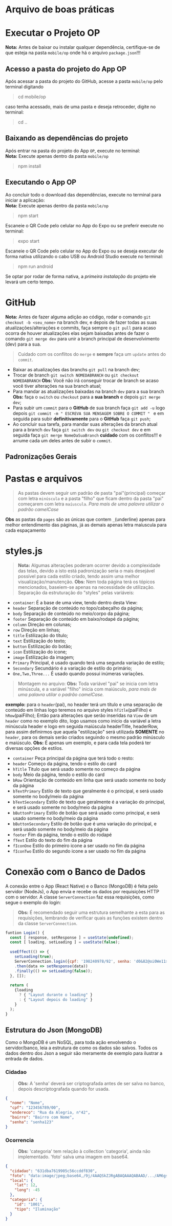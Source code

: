 # Arquivo de boas práticas

# Executar o Projeto OP

**Nota:** Antes de baixar ou instalar qualquer dependência, certifique-se de que esteja na pasta `mobile/op` onde há o arquivo `package.json`!!!

## Acesso a pasta do projeto do App OP

Após acessar a pasta do projeto do GitHub, acesse a pasta `mobile/op` pelo terminal digitando 
> cd mobile/op

caso tenha acessado, mais de uma pasta e deseja retroceder, digite no terminal:
> cd ..
## Baixando as dependências do projeto
Após entrar na pasta do projeto do App `OP`, execute no terminal:<br>
**Nota:** Execute apenas dentro da pasta `mobile/op`
> npm install

## Executando o App OP
Ao concluir todo o download das dependências, execute no terminal para iniciar a aplicação:<br>
**Nota:** Execute apenas dentro da pasta `mobile/op`
> npm start

Escaneie o QR Code pelo celular no App do Expo ou se preferir execute no terminal:
>expo start

Escaneie o QR Code pelo celular no App do Expo ou se deseja executar de forma nativa utilizando o cabo USB ou Android Studio execute no terminal:
>npm run android

Se optar por rodar de forma nativa, a _primeira instalação_ do projeto ele levará um certo tempo.
# GitHub

**Nota:** Antes de fazer alguma adição ao código, rodar o comando `git checkout -b <seu_nome>` na branch dev, e depois de fazer todas as suas atualizações/alterações e commits, faça sempre o `git pull` para acaso ocorra de houver atualizações elas sejam baixadas antes de fazer o comando `git merge dev` para unir a branch principal de desenvolvimento (dev) para a sua.

> Cuidado com os conflitos do `merge` e **sempre** faça um `update` antes do `commit`.

- Baixar as atualizações das branchs `git pull` na branch dev;
- Trocar de branch `git switch NOMEDABRANCH` ou `git checkout NOMEDABRANCH` **Obs:** Você não irá conseguir trocar de branch se acaso você tiver alterações na sua branch atual;
- Para mandar as atualizações baixadas na branch `dev` para a sua branch **Obs:** faça o `switch` ou `checkout` para a **sua branch** e depois `git merge dev`;
- Para subir um `commit` para o **GitHub** de sua branch faça `git add -u` logo depois `git commit -m " ESCREVA SUA MENSAGEM SOBRE O COMMIT " ` e em seguida para subir **definitivamente** para o **GitHub** faça `git push`;
- Ao concluir sua tarefa, para mandar suas alterações da branch atual para a branch `dev` faça `git switch dev` ou `git checkout dev` e em seguida faça `git merge NomeDaSuaBranch` **cuidado** com os conflitos!!! e arrume cada um deles antes de subir o `commit`.

## Padronizações Gerais ##

# Pastas e arquivos
> As pastas devem seguir um padrão de pasta "pai"(principal) começar com letra `minúscula` e a pasta "filho" que ficam dentro da pasta "pai" começarem com letra `maíuscula`.
*Para mais de uma palavra utilizar o padrão camelCase*

**Obs** as pastas da `pages` são as únicas que contem `_`(underline) apenas para melhor entendimento das páginas, já as demais apenas letra maíuscula para cada espaçamento 

# styles.js
>**Nota:** Algumas alterações poderam ocorrer devido a complexidade das telas, devido a isto está padronização seria o mais desejável possível para cada estilo criado, tendo assim uma melhor visualização/manutenção.
**Obs:** Nem toda página terá os tópicos mencionados, baseiem-se apenas na necessidade de utilização.
Separação da estruturação do "styles" pelas variáveis:
- `container`: É a base de uma view, tendo dentro desta View:
- `header` Separação de conteúdo no topo/cabeçalho da página;
- `body`   Separação de conteúdo no meio/corpo da página;
- `footer` Separação de conteúdo em baixo/rodapé da página;
- `column` Direção em colunas;
- `row`    Direção em linhas;
- `title`  Estilização do título;
- `text`   Estilização do texto;
- `button` Estilização do botão;
- `icon`   Estilização do icone;
- `image`  Estilização da imagem;
- `Primary` Principal, é usado quando terá uma segunda variação de estilo;
- `Secondary` Secundário é a variação de estilo do primário;
- `One,Two,Three...` É usado quando possui inúmeras variações.

>Montagem no arquivo:
**Obs:** Toda variável "pai" se inicia com letra minúscula, e a variável "filho" inicia com maiúsculo, *para mais de uma palavra utilar o padrão camelCase.*

 **exemplo:** para o `header`(pai), no header terá um título e uma separação de conteúdo em linhas logo teremos no arquivo styles `hTitle`(paiFilho) e `hRow`(paiFilho); Então para alterações que serão inseridas na `View` de um `header` como no exemplo dito, logo usamos como inicio da variável a letra minúscula header e logo em seguida maiúscula headerTitle, headerRow, para assim definirmos que aquela "estilização" será utilizada **SOMENTE** no `header`, para os demais serão criados seguindo o mesmo padrão minúsculo e maiúsculo.
**Obs:** É apenas um exemplo, e para cada tela poderá ter diversas opções de estilos.
- `container` Peça principal da página que terá todo o resto:
- `header` Começo da página, tendo o estilo do card
- `hTitle` Titulo que será usado somente no começo da página
- `body` Meio da página, tendo o estilo do card
- `bRow` Orientação de conteúdo em linha que será usado somente no body da página
- `bTextPrimary` Estilo de texto que geralmente é o principal, e será usado somente no body/meio da página
- `bTextSecondary` Estilo de texto que geralmente é a variação do principal, e será usado somente no body/meio da página
- `bButtonPrimary` Estilo de botão que será usado como principal, e será usado somente no body/meio da página
- `bButtonSecondary` Estilo de botão que é uma variação do principal, e será usado somente no body/meio da página
- `footer` Fim da página, tendo o estilo do rodapé
- `fText` Estilo do texto do fim da página
- `fIconOne` Estilo do primeiro icone a ser usado no fim da página
- `fIconTwo` Estilo do segundo icone a ser usado no fim da página

# Conexão com o Banco de Dados
A conexão entre o App (React Native) e o Banco (MongoDB) é feita pelo servidor (NodeJs), o App envia e recebe os dados por requisições HTTP com o servidor.
A classe `ServerConnection` faz essa requisições, como segue o exemplo do login:

>**Obs:** É recomendado seguir uma estrutura semelhante a esta para as requisições, lembrando de verificar quais as funções existem dentro da classe `ServerConnection`.
```Javascript
funtion Login() {
  const [ response, setResponse ] = useState(undefined);
  const [ loading, setLoading ] = useState(false);
  
  useEffect(() => {
    setLoading(true);
    ServerConnection.login({cpf: '198240978/92', senha: 'd0&82@oi0We11>lkS7'})
    .then(data => setResponse(data))
    .finally(() => setLoading(false));
  }, []);
  
  return (
    {loading
      ? { "Layout durante o loading" }
      : { "Layout depois do loading" }
    }
  );
}
```



## Estrutura do Json (MongoDB)
Como o MongoDB é um NoSQL, para toda ação envolvendo o servidor/banco, leia a estrutura de como os dados são salvos.
Todos os dados dentro dos Json a seguir são meramente de exemplo para ilustrar a entrada de dados.

### Cidadao
>**Obs:** A 'senha' deverá ser criptografada antes de ser salva no banco, depois descriptografada quando for usada.
```JSON
{
  "nome": "Nome",
  "cpf": "123456789/00",
  "endereco": "Rua da Alegria, n°42",
  "bairro": "Bairro com Nome",
  "senha": "senha123"
}
```

### Ocorrencia
>**Obs:** 'categoria' tem relação à collection 'categoria', ainda não implementado.
> 'foto' salva uma imagem em base64.
```JSON
{
  "cidadao": "631dba7619905c56ccddf830",
  "foto": "data:image/jpeg;base64,/9j/4AAQSkZJRgABAQAAAQABAAD/.../AM6gsehWADtQGB6U0fMqC+lQkNzL5omYbAQHb/gv/9k=",
  "local": {
    "lat": 12,
    "long": -45
  },
  "categoria": {
    "id": "1001",
    "tipo": "Iluminação"
  }
}
```
